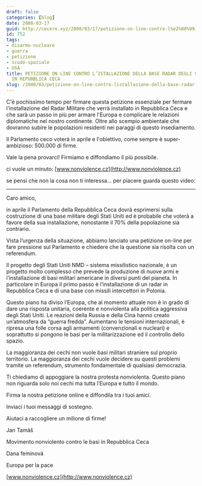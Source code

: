 ```yaml
---
draft: false
categories: [blog]
date: 2008-03-17
guid: http://cecere.xyz/2008/03/17/petizione-on-line-contro-l%e2%80%99istallazione-della-base-radar-degli-stati-uniti-in-repubblica-ceca/
id: 752
tags:
- disarmo-nucleare
- guerra
- petizione
- scudo-spaziale
- USA
title: PETIZIONE ON LINE CONTRO L’ISTALLAZIONE DELLA BASE RADAR DEGLI STATI UNITI
  IN REPUBBLICA CECA
slug: /2008/03/petizione-on-line-contro-listallazione-della-base-radar-degli-stati-uniti-in-repubblica-ceca/
---
```


C'è pochissimo tempo per firmare questa petizione essenziale per fermare l'installazione del Radar Militare che verrà installato in Repubblica Ceca e che sarà un passo in più per armare l'Europa e complicare le relazioni diplomatiche nel nostro continente. Oltre allo scempio ambientale che dovranno subire le popolazioni residenti nei paraggi di questo insediamento.
  
Il Parlamento ceco voterà in aprile e l'obiettivo, come sempre è super-ambizioso: 500.000 di firme.
  
Vale la pena provarci! Firmiamo e diffondiamo il più possibile.

ci vuole un minuto: [www.nonviolence.cz](http://www.nonviolence.cz)

se pensi che non la cosa non ti interessa… per piacere guarda questo video:

- - - - - - - -

Caro amico,

in aprile il Parlamento della Repubblica Ceca dovrà esprimersi sulla costruzione di una base militare degli Stati Uniti ed è probabile che voterà a favore della sua installazione, nonostante il 70% della popolazione sia contrario.
  
Vista l’urgenza della situazione, abbiamo lanciato una petizione on-line per fare pressione sul Parlamento e chiedere che la questione sia risolta con un referendum.

Il progetto degli Stati Uniti NMD – sistema missilistico nazionale, è un progetto molto complesso che prevede la produzione di nuove armi e l’installazione di basi militari americane in diversi punti del pianeta. In particolare in Europa il primo passo è l’installazione di un radar in Repubblica Ceca e di una base con missili intercettori in Polonia.
  
Questo piano ha diviso l’Europa, che al momento attuale non è in grado di dare una risposta unitaria, coerente e nonviolenta alla politica aggressiva degli Stati Uniti. Le reazioni della Russia e della Cina hanno creato un’atmosfera da “guerra fredda”. Aumentano le tensioni internazionali, è ripresa una folle corsa agli armamenti (convenzionali e nucleari) e soprattutto si pongono le basi per la militarizzazione ed il controllo dello spazio.

La maggioranza dei cechi non vuole basi militari straniere sul proprio territorio. La maggioranza dei cechi vuole decidere su questi problemi tramite un referendum, strumento fondamentale di qualsiasi democrazia.

Ti chiediamo di appoggiare la nostra protesta nonviolenta. Questo piano non riguarda solo noi cechi ma tutta l’Europa e tutto il mondo.
  
Firma la nostra petizione online e diffondila tra i tuoi amici.
  
Inviaci i tuoi messaggi di sostegno.

Aiutaci a raccogliere un milione di firme!

Jan Tamáš
  
Movimento nonviolento contro le basi in Repubblica Ceca

Dana feminová
  
Europa per la pace

[www.nonviolence.cz](http://www.nonviolence.cz)